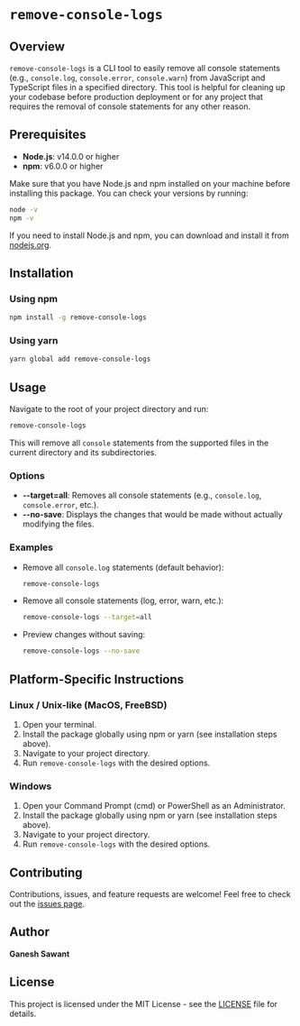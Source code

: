 
# `remove-console-logs`

## Overview

`remove-console-logs` is a CLI tool to easily remove all console statements (e.g., `console.log`, `console.error`, `console.warn`) from JavaScript and TypeScript files in a specified directory. This tool is helpful for cleaning up your codebase before production deployment or for any project that requires the removal of console statements for any other reason.

## Prerequisites

- **Node.js**: v14.0.0 or higher
- **npm**: v6.0.0 or higher

Make sure that you have Node.js and npm installed on your machine before installing this package. You can check your versions by running:

```bash
node -v
npm -v
```

If you need to install Node.js and npm, you can download and install it from [nodejs.org](https://nodejs.org/).

## Installation

### Using npm

```bash
npm install -g remove-console-logs
```

### Using yarn

```bash
yarn global add remove-console-logs
```

## Usage

Navigate to the root of your project directory and run:

```bash
remove-console-logs
```

This will remove all `console` statements from the supported files in the current directory and its subdirectories.

### Options

- **--target=all**: Removes all console statements (e.g., `console.log`, `console.error`, etc.).
- **--no-save**: Displays the changes that would be made without actually modifying the files.

### Examples

- Remove all `console.log` statements (default behavior):

  ```bash
  remove-console-logs
  ```

- Remove all console statements (log, error, warn, etc.):

  ```bash
  remove-console-logs --target=all
  ```

- Preview changes without saving:

  ```bash
  remove-console-logs --no-save
  ```

## Platform-Specific Instructions

### Linux / Unix-like (MacOS, FreeBSD)

1. Open your terminal.
2. Install the package globally using npm or yarn (see installation steps above).
3. Navigate to your project directory.
4. Run `remove-console-logs` with the desired options.

### Windows

1. Open your Command Prompt (cmd) or PowerShell as an Administrator.
2. Install the package globally using npm or yarn (see installation steps above).
3. Navigate to your project directory.
4. Run `remove-console-logs` with the desired options.

## Contributing

Contributions, issues, and feature requests are welcome! Feel free to check out the [issues page](https://github.com/yourusername/remove-console-logs/issues).

## Author

**Ganesh Sawant**

## License

This project is licensed under the MIT License - see the [LICENSE](LICENSE) file for details.
